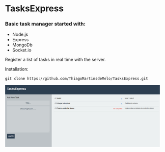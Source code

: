 # TasksExpress

### Basic task manager started with:

+ Node.js
+ Express
+ MongoDb
+ Socket.io

<p>Register a list of tasks in real time with the server.</p>
<p>Installation:</p>

```
git clone https://github.com/ThiagoMartinsdeMelo/TasksExpress.git
```

![print](https://github.com/ThiagoMartinsdeMelo/TasksExpress/blob/master/public/images/tasksexpress.png)


